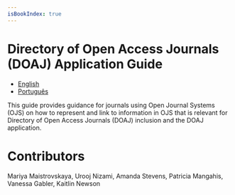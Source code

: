 ```yaml
---
isBookIndex: true
---
```

# Directory of Open Access Journals (DOAJ) Application Guide

- [English](en/)
- [Português](pt/)

This guide provides guidance for journals using Open Journal Systems (OJS) on how to represent and link to information in OJS that is relevant for Directory of Open Access Journals (DOAJ) inclusion and the DOAJ application.

# Contributors

Mariya Maistrovskaya, Urooj Nizami, Amanda Stevens, Patricia Mangahis, Vanessa Gabler, Kaitlin Newson
